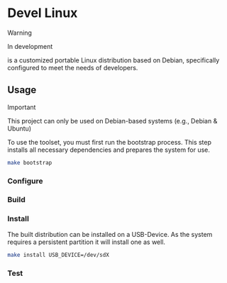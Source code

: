 # Devel Linux
> [!WARNING]
> In development

is a customized portable Linux distribution based on Debian, specifically configured to meet the needs of developers.

## Usage
> [!IMPORTANT]  
> This project can only be used on Debian-based systems (e.g., Debian & Ubuntu)


To use the toolset, you must first run the bootstrap process. This step installs all necessary dependencies and prepares the system for use.
```bash
make bootstrap
```
### Configure

### Build

### Install
The built distribution can be installed on a USB-Device. As the system requires a persistent partition it will install one as well.

```bash
make install USB_DEVICE=/dev/sdX
```

### Test


